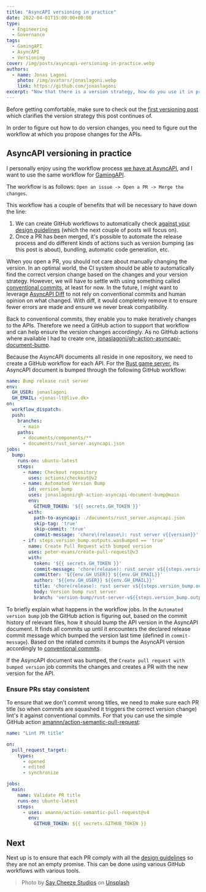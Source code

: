 ```yaml
---
title: "AsyncAPI versioning in practice"
date: 2022-04-01T15:00:00+00:00
type: 
  - Engineering
  - Governance
tags:
  - GamingAPI
  - AsyncAPI
  - Versioning
cover: /img/posts/asyncapi-versioning-in-practice.webp
authors:
  - name: Jonas Lagoni
    photo: /img/avatars/jonaslagoni.webp
    link: https://github.com/jonaslagoni
excerpt: "Now that there is a version strategy, how do you use it in practice?"
---
```


Before getting comfortable, make sure to check out the [first versioning post](/posts/versioning-is-easy) which clarifies the version strategy this post continues of.

In order to figure out how to do version changes, you need to figure out the workflow at which you propose changes for the APIs.

## AsyncAPI versioning in practice

I personally enjoy using the workflow process [we have at AsyncAPI](https://github.com/asyncapi/.github/blob/master/CONTRIBUTING.md), and I want to use the same workflow for [GamingAPI](https://gamingapi.org).

The workflow is as follows: `Open an issue -> Open a PR -> Merge the changes`.

This workflow has a couple of benefits that will be necessary to have down the line: 
1. We can create GitHub workflows to automatically check [against your design guidelines](https://eventstack.tech/posts/getting-started-with-governance#consistency) (which the next couple of posts will focus on).
2. Once a PR has been merged, it's possible to automate the release process and do different kinds of actions such as version bumping (as this post is about), bundling, automatic code generation, etc.

When you open a PR, you should not care about manually changing the version. In an optimal world, the CI system should be able to automatically find the correct version change based on the changes and your version strategy. However, we will have to settle with using something called [conventional commits](https://www.conventionalcommits.org/en/v1.0.0/), at least for now. In the future, I might want to leverage [AsyncAPI Diff](https://github.com/asyncapi/diff) to not rely on conventional commits and human opinion on what changed. With diff, it would completely remove it to ensure fewer errors are made and ensure we never break compatibility.

Back to conventional commits, they enable you to make iteratively changes to the APIs. Therefore we need a GitHub action to support that workflow and can help ensure the version changes accordingly. As no GitHub actions where available I had to create one, [jonaslagoni/gh-action-asyncapi-document-bump](https://github.com/jonaslagoni/gh-action-asyncapi-document-bump).

Because the AsyncAPI documents all reside in one repository, we need to create a GitHub workflow for each API. For the [Rust game server](https://github.com/GamingAPI/definitions/blob/main/.github/workflows/bump-rust-server-version.yml), its AsyncAPI document is bumped through the following GitHub workflow: 

```yml
name: Bump release rust server
env:
  GH_USER: jonaslagoni
  GH_EMAIL: <jonas-lt@live.dk>
on:
  workflow_dispatch: 
  push:
    branches:
      - main
    paths:
      - documents/components/**
      - documents/rust_server.asyncapi.json
jobs:
  bump:
    runs-on: ubuntu-latest
    steps:
      - name: Checkout repository
        uses: actions/checkout@v2
      - name: Automated Version Bump
        id: version_bump
        uses: jonaslagoni/gh-action-asyncapi-document-bump@main
        env:
          GITHUB_TOKEN: '${{ secrets.GH_TOKEN }}'
        with:
          path-to-asyncapi: ./documents/rust_server.asyncapi.json
          skip-tag: 'true'
          skip-commit: 'true'
          commit-message: 'chore\(release\): rust server v{{version}}'
      - if: steps.version_bump.outputs.wasBumped == 'true'
        name: Create Pull Request with bumped version
        uses: peter-evans/create-pull-request@v3
        with:
          token: '${{ secrets.GH_TOKEN }}'
          commit-message: 'chore(release): rust server v${{steps.version_bump.outputs.newVersion}}'
          committer: '${{env.GH_USER}} ${{env.GH_EMAIL}}'
          author: '${{env.GH_USER}} ${{env.GH_EMAIL}}'
          title: 'chore(release): rust server v${{steps.version_bump.outputs.newVersion}}'
          body: Version bump rust server
          branch: 'version-bump/rust-server-v${{steps.version_bump.outputs.newVersion}}'
```
To briefly explain what happens in the workflow jobs. In the `Automated version bump` job the GitHub action is figuring out, based on the commit history of relevant files, how it should bump the API version in the AsyncAPI document. It finds all commits up until it encounters the declared release commit message which bumped the version last time (defined in `commit-message`). Based on the related commits it bumps the AsyncAPI version accordingly to [conventional commits](https://www.conventionalcommits.org/en/v1.0.0/).

If the AsyncAPI document was bumped, the `Create pull request with bumped version` job commits the changes and creates a PR with the new version for the API. 

### Ensure PRs stay consistent 
To ensure that we don't commit wrong titles, we need to make sure each PR title (so when commits are squashed it triggers the correct version change) lint's it against conventional commits. For that you can use the simple GitHub action [amannn/action-semantic-pull-request](https://github.com/amannn/action-semantic-pull-request):

```yml
name: "Lint PR title"

on:
  pull_request_target:
    types:
      - opened
      - edited
      - synchronize

jobs:
  main:
    name: Validate PR title
    runs-on: ubuntu-latest
    steps:
      - uses: amannn/action-semantic-pull-request@v4
        env:
          GITHUB_TOKEN: ${{ secrets.GITHUB_TOKEN }}
```

## Next

Next up is to ensure that each PR comply with all the [design guidelines](/posts/getting-started-with-governance#consistency) so they are not an empty promise. This can be done using various GitHub workflows with various tools.

> Photo by <a href="https://unsplash.com/@saycheezestudios?utm_source=unsplash&utm_medium=referral&utm_content=creditCopyText">Say Cheeze Studios</a> on <a href="https://unsplash.com/s/photos/first-second-third?utm_source=unsplash&utm_medium=referral&utm_content=creditCopyText">Unsplash</a>
  